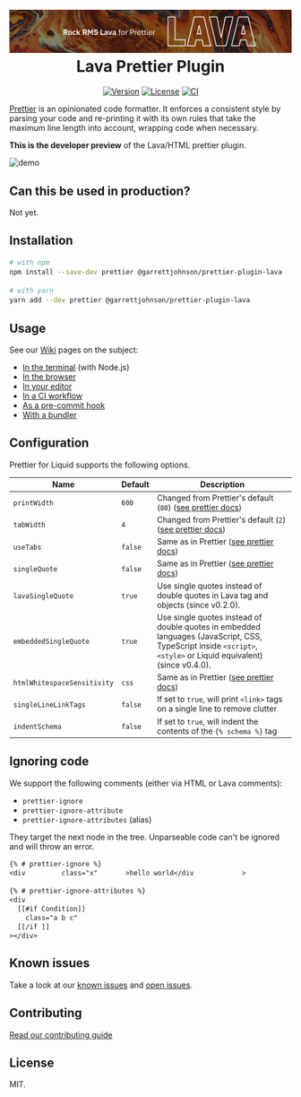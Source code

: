 <h1 align="center">
  <br>
  <img src="https://raw.githubusercontent.com/garrettjohnson/prettier-plugin-lava/main/docs/images/GitHubBanner.jpg?raw=true" alt="Lava Prettier Plugin">
  <br>
  Lava Prettier Plugin
  <br>
</h1>

<p align="center">
  <a href="https://www.npmjs.com/package/@garrettjohnson/prettier-plugin-lava"><img src="https://img.shields.io/npm/v/@garrettjohnson/prettier-plugin-lava.svg?sanitize=true" alt="Version"></a>
  <a href="https://github.com/Garrettjohnson/prettier-plugin-lava/blob/main/LICENSE.md"><img src="https://img.shields.io/npm/l/@garrettjohnson/prettier-plugin-lava.svg?sanitize=true" alt="License"></a>
  <a href="https://github.com/Garrettjohnson/prettier-plugin-lava-prototype/actions/workflows/ci.yml"><img alt="CI" src="https://github.com/Garrettjohnson/prettier-plugin-lava-prototype/actions/workflows/ci.yml/badge.svg"></a>
  <!--
    <a href="https://npmcharts.com/compare/@garrettjohnson/prettier-plugin-lava?minimal=true"><img src="https://img.shields.io/npm/dm/@garrettjohnson/prettier-plugin-lava.svg?sanitize=true" alt="Downloads"></a>
  -->
</p>

<!-- <div align="center">

🗣 [Slack](https://join.slack.com/t/shopifypartners/shared_invite/zt-sdr2quab-mGkzkttZ2hnVm0~8noSyvw) | 💬 [Discussions](https://github.com/Garrettjohnson/prettier-plugin-lava/discussions) | 📝 [Changelog](./CHANGELOG.md)

</div> -->

[Prettier](https://prettier.io) is an opinionated code formatter. It enforces a consistent style by parsing your code and re-printing it with its own rules that take the maximum line length into account, wrapping code when necessary.

**This is the developer preview** of the Lava/HTML prettier plugin.

![demo](https://github.com/Garrettjohnson/prettier-plugin-lava/blob/main/docs/demo.gif?raw=true)

## Can this be used in production?

Not yet.

## Installation

```bash
# with npm
npm install --save-dev prettier @garrettjohnson/prettier-plugin-lava

# with yarn
yarn add --dev prettier @garrettjohnson/prettier-plugin-lava
```

## Usage

See our [Wiki](https://github.com/Garrettjohnson/prettier-plugin-lava/wiki) pages on the subject:

- [In the terminal](https://github.com/garrettjohnson/prettier-plugin-lava/wiki/Use-it-in-your-terminal) (with Node.js)
- [In the browser](https://github.com/garrettjohnson/prettier-plugin-lava/wiki/Use-it-in-the-browser)
- [In your editor](https://github.com/garrettjohnson/prettier-plugin-lava/wiki/Use-it-in-your-editor)
- [In a CI workflow](https://github.com/garrettjohnson/prettier-plugin-lava/wiki/Use-it-in-CI)
- [As a pre-commit hook](https://github.com/garrettjohnson/prettier-plugin-lava/wiki/Use-it-as-a-pre-commit-hook)
- [With a bundler](https://github.com/garrettjohnson/prettier-plugin-lava/wiki/Use-it-with-a-bundler)

<!-- ## Playground

You can try it out in your browser in the [playground](https://shopify.github.io/prettier-plugin-liquid/). -->

## Configuration

Prettier for Liquid supports the following options.

| Name                        | Default   | Description                                                                                                                                                              |
| ------------------          | --------- | ------------------------------------------------------------------------------------------------------------------------------------------------------------------------ |
| `printWidth`                | `600`     | Changed from Prettier's default (`80`) ([see prettier docs](https://prettier.io/docs/en/options.html#print-width))                                                       |
| `tabWidth`                  | `4`       | Changed from Prettier's default (`2`)  ([see prettier docs](https://prettier.io/docs/en/options.html#tab-width))                                                                            |
| `useTabs`                   | `false`   | Same as in Prettier ([see prettier docs](https://prettier.io/docs/en/options.html#tabs))                                                                                 |
| `singleQuote`               | `false`   | Same as in Prettier ([see prettier docs](https://prettier.io/docs/en/options.html#quotes))                                                                               |
| `lavaSingleQuote`         | `true`    | Use single quotes instead of double quotes in Lava tag and objects (since v0.2.0).                                                                                     |
| `embeddedSingleQuote`       | `true`    | Use single quotes instead of double quotes in embedded languages (JavaScript, CSS, TypeScript inside `<script>`, `<style>` or Liquid equivalent) (since v0.4.0).         |
| `htmlWhitespaceSensitivity` | `css`     | Same as in Prettier ([see prettier docs](https://prettier.io/docs/en/options.html#html-whitespace-sensitivity))                                                          |
| `singleLineLinkTags`        | `false`   | If set to `true`, will print `<link>` tags on a single line to remove clutter                                                                                            |
| `indentSchema`              | `false`   | If set to `true`, will indent the contents of the `{% schema %}` tag                                                                                                     |

## Ignoring code

We support the following comments (either via HTML or Lava comments):

- `prettier-ignore`
- `prettier-ignore-attribute`
- `prettier-ignore-attributes` (alias)

They target the next node in the tree. Unparseable code can't be ignored and will throw an error.

```liquid
{% # prettier-ignore %}
<div         class="x"       >hello world</div            >

{% # prettier-ignore-attributes %}
<div
  [[#if Condition]]
    class="a b c"
  [[/if ]]
></div>
```

## Known issues

Take a look at our [known issues](./KNOWN_ISSUES.md) and [open issues](https://github.com/garrettjohnson/prettier-plugin-lava/issues).

## Contributing

[Read our contributing guide](CONTRIBUTING.md)

## License

MIT.
